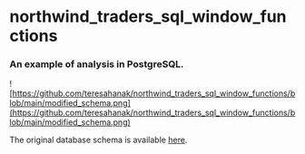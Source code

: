 # northwind_traders_sql_window_functions
### An example of analysis in PostgreSQL.

![https://github.com/teresahanak/northwind_traders_sql_window_functions/blob/main/modified_schema.png](https://github.com/teresahanak/northwind_traders_sql_window_functions/blob/main/modified_schema.png)


The original database schema is available [here](https://github.com/pthom/northwind_psql/blob/master/ER.png).
